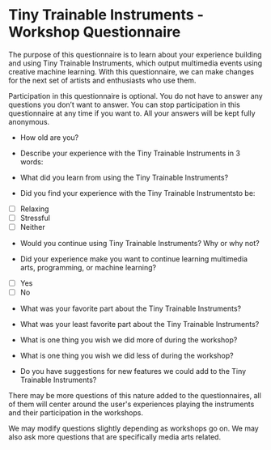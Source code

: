 # Tiny Trainable Instruments - Workshop Questionnaire

The purpose of this questionnaire is to learn about your experience building and using Tiny Trainable Instruments, which output multimedia events using creative machine learning. With this questionnaire, we can make changes for the next set of artists and enthusiasts who use them.

Participation in this questionnaire is optional. You do not have to answer any questions you don’t want to answer. You can stop participation in this questionnaire at any time if you want to. All your answers will be kept fully anonymous.

* How old are you?

* Describe your experience with the Tiny Trainable Instruments in 3 words:

* What did you learn from using the Tiny Trainable Instruments?

* Did you find your experience with the ​Tiny Trainable Instruments​ to be:

* [ ] Relaxing
* [ ] Stressful
* [ ] Neither

* Would you continue using Tiny Trainable Instruments? Why or why not?

* Did your experience make you want to continue learning multimedia arts, programming, or machine learning?

* [ ] Yes
* [ ] No

* What was your favorite part about the Tiny Trainable Instruments?

* What was your least favorite part about the Tiny Trainable Instruments?

* What is one thing you wish we did more of during the workshop?

* What is one thing you wish we did less of during the workshop?

* Do you have suggestions for new features we could add to the Tiny Trainable Instruments?

There may be more questions of this nature added to the questionnaires, all of them will center around the user's experiences playing the instruments and their participation in the workshops.

We may modify questions slightly depending as workshops go on. We may also ask more questions that are specifically media arts related.
